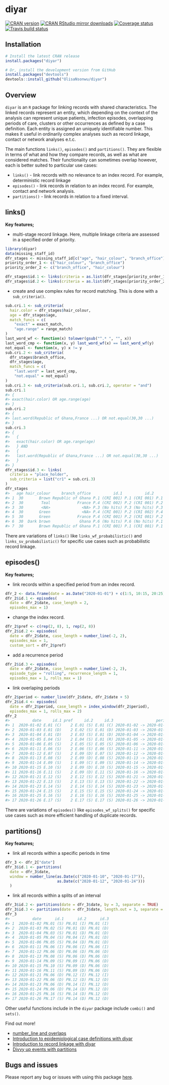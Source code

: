 
# diyar

[![CRAN
version](http://www.r-pkg.org/badges/version/diyar)](https://cran.r-project.org/package=diyar)
[![CRAN RStudio mirror
downloads](https://cranlogs.r-pkg.org/badges/diyar)](https://www.r-pkg.org/pkg/diyar)
[![Coverage
status](https://codecov.io/gh/OlisaNsonwu/diyar/branch/master/graph/badge.svg)](https://codecov.io/github/OlisaNsonwu/diyar?branch=master)
[![Travis build
status](https://travis-ci.org/OlisaNsonwu/diyar.svg?branch=master)](https://travis-ci.org/OlisaNsonwu/diyar)

## Installation

``` r
# Install the latest CRAN release 
install.packages("diyar")

# Or, install the development version from GitHub
install.packages("devtools")
devtools::install_github("OlisaNsonwu/diyar")
```

## Overview

`diyar` is an `R` package for linking records with shared
characteristics. The linked records represent an entity, which depending
on the context of the analysis can represent unique patients, infection
episodes, overlapping periods of care, clusters or other occurrences as
defined by a case definition. Each entity is assigned an uniquely
identifiable number. This makes it useful in ordinarily complex analyses
such as record linkage,  
contact or network analyses e.t.c.

The main functions `links()`, `episodes()` and `partitions()`. They are
flexible in terms of what and how they compare records, as well as what
are considered matches. Their functionality can sometimes overlap
however, each is better suited to particular use cases:

-   `links()` - link records with no relevance to an index record. For
    example, deterministic record linkage
-   `episodes()` - link records in relation to an index record. For
    example, contact and network analysis.  
-   `partitions()` - link records in relation to a fixed interval.

## links()

**Key features;**

-   multi-stage record linkage. Here, multiple linkage criteria are
    assessed in a specified order of priority.

``` r
library(diyar)
data(missing_staff_id)
dfr_stages <- missing_staff_id[c("age", "hair_colour", "branch_office")]
priority_order_1 <- c("hair_colour", "branch_office")
priority_order_2 <- c("branch_office", "hair_colour")

dfr_stages$id.1 <- links(criteria = as.list(dfr_stages[priority_order_1]))
dfr_stages$id.2 <- links(criteria = as.list(dfr_stages[priority_order_2]))
```

-   create and use complex rules for record matching. This is done with
    a `sub_criteria()`.

``` r
sub.cri.1 <- sub_criteria(
  hair.color = dfr_stages$hair_colour,
  age = dfr_stages$age,
  match_funcs = c(
    "exact" = exact_match,
    "age.range" = range_match)
)
last_word_wf <- function(x) tolower(gsub("^.* ", "", x))
last_word_cmp <- function(x, y) last_word_wf(x) == last_word_wf(y)
not_equal <- function(x, y) x != y
sub.cri.2 <- sub_criteria(
  dfr_stages$branch_office, 
  dfr_stages$age,
  match_funcs = c(
    "last.word" = last_word_cmp,
    "not.equal" = not_equal)
)
sub.cri.3 <- sub_criteria(sub.cri.1, sub.cri.2, operator = "and")
sub.cri.1
#> {
#> exact(hair.color) OR age.range(age)
#> }
sub.cri.2
#> {
#> last.word(Republic of Ghana,France ...) OR not.equal(30,30 ...)
#> }
sub.cri.3
#> {
#>   {
#>   exact(hair.color) OR age.range(age)
#>   } AND 
#>   {
#>   last.word(Republic of Ghana,France ...) OR not.equal(30,30 ...)
#>   }
#> }
dfr_stages$id.3 <- links(
  criteria = "place_holder",
  sub_criteria = list("cr1" = sub.cri.3)
)
dfr_stages
#>   age hair_colour     branch_office          id.1          id.2          id.3
#> 1  30       Brown Republic of Ghana P.1 (CRI 001) P.1 (CRI 001) P.1 (CRI 001)
#> 2  30        Teal            France P.4 (CRI 002) P.2 (CRI 001) P.2 (CRI 001)
#> 3  30        <NA>              <NA> P.3 (No hits) P.3 (No hits) P.3 (No hits)
#> 4  30       Green              <NA> P.4 (CRI 001) P.2 (CRI 002) P.4 (No hits)
#> 5  30       Green            France P.4 (CRI 001) P.2 (CRI 001) P.2 (CRI 001)
#> 6  30  Dark brown             Ghana P.6 (No hits) P.6 (No hits) P.1 (CRI 001)
#> 7  30       Brown Republic of Ghana P.1 (CRI 001) P.1 (CRI 001) P.1 (CRI 001)
```

There are variations of `links()` like `links_wf_probabilistic()` and
`links_sv_probabilistic()` for specific use cases such as probabilistic
record linkage.

## episodes()

**Key features;**

-   link records within a specified period from an index record.

``` r
dfr_2 <- data.frame(date = as.Date("2020-01-01") + c(1:5, 10:15, 20:25))
dfr_2$id.1 <- episodes(
  date = dfr_2$date, case_length = 2,
  episodes_max = 1)
```

-   change the index record.

``` r
dfr_2$pref <- c(rep(2, 8), 1, rep(2, 8))
dfr_2$id.2 <- episodes(
  date = dfr_2$date, case_length = number_line(-2, 2),
  episodes_max = 1, 
  custom_sort = dfr_2$pref)
```

-   add a recurrence period

``` r
dfr_2$id.3 <- episodes(
  date = dfr_2$date, case_length = number_line(-2, 2), 
  episode_type = "rolling", recurrence_length = 1,
  episodes_max = 1, rolls_max = 1)
```

-   link overlaping periods

``` r
dfr_2$period <- number_line(dfr_2$date, dfr_2$date + 5)
dfr_2$id.4 <- episodes(
  date = dfr_2$period, case_length = index_window(dfr_2$period),
  episodes_max = 1, rolls_max = 2)
dfr_2
#>          date     id.1 pref     id.2     id.3                   period     id.4
#> 1  2020-01-02 E.01 (C)    2 E.01 (S) E.01 (C) 2020-01-02 -> 2020-01-07 E.01 (C)
#> 2  2020-01-03 E.01 (D)    2 E.02 (S) E.01 (D) 2020-01-03 -> 2020-01-08 E.01 (D)
#> 3  2020-01-04 E.01 (D)    2 E.03 (S) E.01 (D) 2020-01-04 -> 2020-01-09 E.01 (D)
#> 4  2020-01-05 E.04 (S)    2 E.04 (S) E.01 (R) 2020-01-05 -> 2020-01-10 E.01 (D)
#> 5  2020-01-06 E.05 (S)    2 E.05 (S) E.05 (S) 2020-01-06 -> 2020-01-11 E.01 (D)
#> 6  2020-01-11 E.06 (S)    2 E.06 (S) E.06 (S) 2020-01-11 -> 2020-01-16 E.06 (S)
#> 7  2020-01-12 E.07 (S)    2 E.09 (D) E.07 (S) 2020-01-12 -> 2020-01-17 E.07 (S)
#> 8  2020-01-13 E.08 (S)    2 E.09 (D) E.08 (S) 2020-01-13 -> 2020-01-18 E.08 (S)
#> 9  2020-01-14 E.09 (S)    1 E.09 (C) E.09 (S) 2020-01-14 -> 2020-01-19 E.09 (S)
#> 10 2020-01-15 E.10 (S)    2 E.09 (D) E.10 (S) 2020-01-15 -> 2020-01-20 E.10 (S)
#> 11 2020-01-16 E.11 (S)    2 E.09 (D) E.11 (S) 2020-01-16 -> 2020-01-21 E.11 (S)
#> 12 2020-01-21 E.12 (S)    2 E.12 (S) E.12 (S) 2020-01-21 -> 2020-01-26 E.12 (S)
#> 13 2020-01-22 E.13 (S)    2 E.13 (S) E.13 (S) 2020-01-22 -> 2020-01-27 E.13 (S)
#> 14 2020-01-23 E.14 (S)    2 E.14 (S) E.14 (S) 2020-01-23 -> 2020-01-28 E.14 (S)
#> 15 2020-01-24 E.15 (S)    2 E.15 (S) E.15 (S) 2020-01-24 -> 2020-01-29 E.15 (S)
#> 16 2020-01-25 E.16 (S)    2 E.16 (S) E.16 (S) 2020-01-25 -> 2020-01-30 E.16 (S)
#> 17 2020-01-26 E.17 (S)    2 E.17 (S) E.17 (S) 2020-01-26 -> 2020-01-31 E.17 (S)
```

There are variations of `episodes()` like `episodes_wf_splits()` for
specific use cases such as more efficient handling of duplicate records.

## partitions()

**Key features;**

-   link all records within a specific periods in time

``` r
dfr_3 <- dfr_2["date"]
dfr_3$id.1 <- partitions(
  date = dfr_3$date, 
  window = number_line(as.Date(c("2020-01-10", "2020-01-17")), 
                       as.Date(c("2020-01-12", "2020-01-24")))
  )
```

-   link all records within a splits of an interval

``` r
dfr_3$id.2 <- partitions(date = dfr_3$date, by = 3, separate = TRUE) 
dfr_3$id.3 <- partitions(date = dfr_3$date, length.out = 3, separate = TRUE)
dfr_3
#>          date      id.1      id.2      id.3
#> 1  2020-01-02 PN.01 (S) PN.01 (I) PN.01 (I)
#> 2  2020-01-03 PN.02 (S) PN.01 (D) PN.01 (D)
#> 3  2020-01-04 PN.03 (S) PN.01 (D) PN.01 (D)
#> 4  2020-01-05 PN.04 (S) PN.04 (I) PN.01 (D)
#> 5  2020-01-06 PN.05 (S) PN.04 (D) PN.01 (D)
#> 6  2020-01-11 PN.06 (I) PN.06 (I) PN.06 (I)
#> 7  2020-01-12 PN.06 (D) PN.06 (D) PN.06 (D)
#> 8  2020-01-13 PN.08 (S) PN.06 (D) PN.06 (D)
#> 9  2020-01-14 PN.09 (S) PN.09 (I) PN.06 (D)
#> 10 2020-01-15 PN.10 (S) PN.09 (D) PN.06 (D)
#> 11 2020-01-16 PN.11 (S) PN.09 (D) PN.06 (D)
#> 12 2020-01-21 PN.06 (D) PN.12 (I) PN.12 (I)
#> 13 2020-01-22 PN.06 (D) PN.12 (D) PN.12 (D)
#> 14 2020-01-23 PN.06 (D) PN.14 (I) PN.12 (D)
#> 15 2020-01-24 PN.06 (D) PN.14 (D) PN.12 (D)
#> 16 2020-01-25 PN.16 (S) PN.14 (D) PN.12 (D)
#> 17 2020-01-26 PN.17 (S) PN.14 (D) PN.12 (D)
```

Other useful functions include in the `diyar` package include `combi()`
and `sets()`.

Find out more!

-   [number_line and overlaps](articles/number_line.html)
-   [Introduction to epidemiological case definitions with
    diyar](articles/episodes.html)
-   [Introduction to record linkage with diyar](articles/links.html)
-   [Divvy up events with partitions](articles/panes.html)

## Bugs and issues

Please report any bug or issues with using this package
[here](https://github.com/OlisaNsonwu/diyar/issues).

